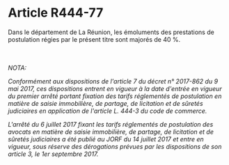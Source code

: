 # Article R444-77

<p>Dans le département de La Réunion, les émoluments des prestations de postulation régies par le présent titre sont majorés de 40 %.</p><br/><br/><i>NOTA:<p>Conformément aux dispositions de l'article 7 du décret n° 2017-862 du 9 mai 2017, ces dispositions entrent en vigueur à la date d'entrée en vigueur du premier arrêté portant fixation des tarifs réglementés de postulation en matière de saisie immobilière, de partage, de licitation et de sûretés judiciaires en application de l'article L. 444-3 du code de commerce.</p><p>L'arrêté du 6 juillet 2017 fixant les tarifs réglementés de postulation des avocats en matière de saisie immobilière, de partage, de licitation et de sûretés judiciaires a été publié au JORF du 14 juillet 2017 et entre en vigueur, sous réserve des dérogations prévues par les dispositions de son article 3, le 1er septembre 2017.</p></i>